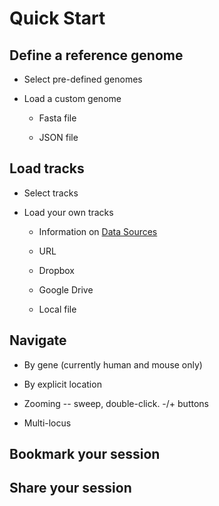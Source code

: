 
# Quick Start

## Define a reference genome

* Select pre-defined genomes

* Load a custom genome

  * Fasta file

  * JSON file

## Load tracks

* Select tracks

* Load your own tracks
    
   * Information on [Data Sources](./dataSources.html)

   * URL

   * Dropbox

   * Google Drive

   * Local file

## Navigate

* By gene  (currently human and mouse only)

* By explicit location

* Zooming -- sweep, double-click.  -/+ buttons

* Multi-locus

## Bookmark your session

## Share your session


